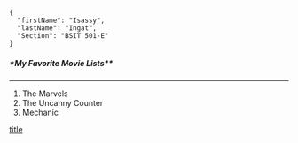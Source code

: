 ```
{
  "firstName": "Isassy",
  "lastName": "Ingat",
  "Section": "BSIT 501-E"
}
```

<h5> *My Favorite Movie Lists** </h5>

---

1. The Marvels
2. The Uncanny Counter 
3. Mechanic

[title](https://www.IngatFavList.com)
